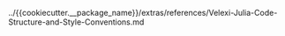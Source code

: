 ../{{cookiecutter.__package_name}}/extras/references/Velexi-Julia-Code-Structure-and-Style-Conventions.md